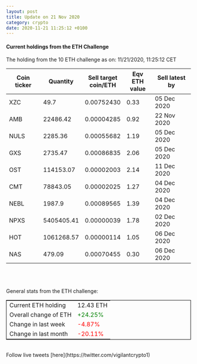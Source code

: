 ```yaml
---
layout: post
title: Update on 21 Nov 2020
category: crypto
date: 2020-11-21 11:25:12 +0100
---
```

<!-- Global site tag (gtag.js) - Google Analytics -->
<script async src="https://www.googletagmanager.com/gtag/js?id=UA-103831149-5"></script>
<script>
  window.dataLayer = window.dataLayer || [];
  function gtag(){dataLayer.push(arguments);}
  gtag('js', new Date());

  gtag('config', 'UA-103831149-5');
</script>


#### Current holdings from the ETH Challenge

The holding from the 10 ETH challenge as on: 11/21/2020, 11:25:12 CET

|Coin ticker|Quantity|Sell target<br>coin/ETH|Eqv ETH<br>value|Sell latest by|
|-----------|--------|-----------|-----------|--------------|
XZC|49.7|  0.00752430|0.33|05 Dec 2020|
AMB|22486.42|  0.00004285|0.92|22 Nov 2020|
NULS|2285.36|  0.00055682|1.19|05 Dec 2020|
GXS|2735.47|  0.00086835|2.06|05 Dec 2020|
OST|114153.07|  0.00002003|2.14|11 Dec 2020|
CMT|78843.05|  0.00002025|1.27|04 Dec 2020|
NEBL|1987.9|  0.00089565|1.39|04 Dec 2020|
NPXS|5405405.41|  0.00000039|1.78|02 Dec 2020|
HOT|1061268.57|  0.00000114|1.05|06 Dec 2020|
NAS|479.09|  0.00070455|0.30|06 Dec 2020|

<br>
<br>
<br>
General stats from the ETH challenge:

<table style="border:1px solid black;margin-left:auto;margin-right:auto;">
	<tbody>
	<tr>
		<td>Current ETH holding</td>
		<td>     12.43 ETH</td>
	</tr>
	<tr>
		<td>Overall change of ETH</td>
		<td><font color="green">+24.25%</font></td>
	</tr>
	<tr>
		<td>Change in last week</td>
		<td><font color="red">-4.87%</font></td>
	</tr>
	<tr>
		<td>Change in last month</td>
		<td><font color="red">-20.11%</font></td>
	</tr>
	</tbody>
</table>

<br>
Follow live tweets [here](https://twitter.com/vigilantcrypto1)
<br>
<br>